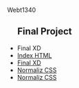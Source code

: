 Webt1340


<ul>
<h2>Final Project</h2>
    <li><a href="final/final.xd"></a>Final XD </li>
    <li><a href="final/index.html">Index HTML</a></li>
     <li><a href="final/final.xd">Final XD</a></li>
     <li><a href="final/css/normalize.css">Normaliz CSS</a></li>
      <li><a href="final/css/style.css">Normaliz CSS</a></li>
  </ul>